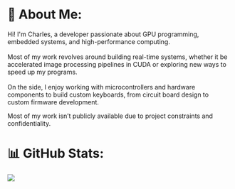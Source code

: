 # 💫 About Me:
Hi! I'm Charles, a developer passionate about GPU programming, embedded systems, and high-performance computing.<br><br>Most of my work revolves around building real-time systems, whether it be accelerated image processing pipelines in CUDA or exploring new ways to speed up my programs.<br><br>On the side, I enjoy working with microcontrollers and hardware components to build custom keyboards, from circuit board design to custom firmware development. 

Most of my work isn’t publicly available due to project constraints and confidentiality.

# 📊 GitHub Stats:
![](https://github-readme-stats.vercel.app/api/top-langs/?username=charl024&theme=github_dark&hide_border=false&include_all_commits=false&count_private=false&layout=compact)


<!-- Proudly created with GPRM ( https://gprm.itsvg.in ) -->
